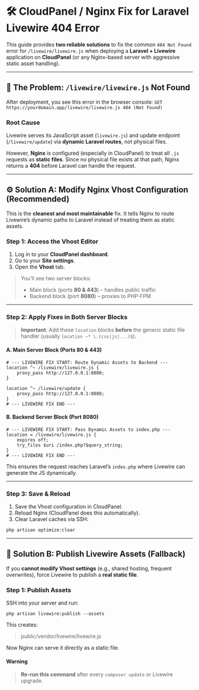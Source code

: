 # 🛠️ CloudPanel / Nginx Fix for Laravel Livewire 404 Error

This guide provides **two reliable solutions** to fix the common `404 Not Found` error for `/livewire/livewire.js` when deploying a **Laravel + Livewire** application on **CloudPanel** (or any Nginx-based server with aggressive static asset handling).

---

## 🚨 The Problem: `/livewire/livewire.js` Not Found

After deployment, you see this error in the browser console:
`GET https://yourdomain.app/livewire/livewire.js 404 (Not Found)`

### Root Cause

Livewire serves its JavaScript asset (`livewire.js`) and update endpoint (`/livewire/update`) via **dynamic Laravel routes**, not physical files.

However, **Nginx** is configured (especially in CloudPanel) to treat all `.js` requests as **static files**. Since no physical file exists at that path, Nginx returns a **404** before Laravel can handle the request.

---

## ⚙️ Solution A: Modify Nginx Vhost Configuration (**Recommended**)

This is the **cleanest and most maintainable** fix. It tells Nginx to route Livewire’s dynamic paths to Laravel instead of treating them as static assets.

### Step 1: Access the Vhost Editor

1. Log in to your **CloudPanel dashboard**.
2. Go to your **Site settings**.
3. Open the **Vhost** tab.

> You’ll see two server blocks:  
> - Main block (ports **80 & 443**) – handles public traffic  
> - Backend block (port **8080**) – proxies to PHP-FPM

---

### Step 2: Apply Fixes in **Both** Server Blocks

> **Important**: Add these `location` blocks **before** the generic static file handler (usually `location ~* \.(css|js|...)$`).


#### A. Main Server Block (Ports 80 & 443)

```nginx
# --- LIVEWIRE FIX START: Route Dynamic Assets to Backend ---
location ^~ /livewire/livewire.js {
    proxy_pass http://127.0.0.1:8080;
}

location ^~ /livewire/update {
    proxy_pass http://127.0.0.1:8080;
}
# --- LIVEWIRE FIX END ---
```

#### B. Backend Server Block (Port 8080)

```nginx
# --- LIVEWIRE FIX START: Pass Dynamic Assets to index.php ---
location = /livewire/livewire.js {
    expires off;
    try_files $uri /index.php?$query_string;
}
# --- LIVEWIRE FIX END ---
```

This ensures the request reaches Laravel’s `index.php` where Livewire can generate the JS dynamically.

---

### Step 3: Save & Reload

1. Save the Vhost configuration in CloudPanel.
2. Reload Nginx (CloudPanel does this automatically).
3. Clear Laravel caches via SSH:
```php
php artisan optimize:clear
```

---

## 📂 Solution B: Publish Livewire Assets (Fallback)
If you **cannot modify Vhost settings** (e.g., shared hosting, frequent overwrites), force Livewire to publish a **real static file**.

### Step 1: Publish Assets

SSH into your server and run:
```phh
php artisan livewire:publish --assets
```
This creates:
> public/vendor/livewire/livewire.js

Now Nginx can serve it directly as a static file.

#### Warning
> **Re-run this command** after every `composer update` or Livewire upgrade.
